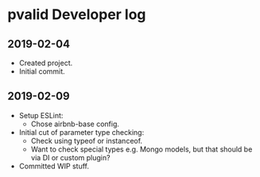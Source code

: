 # pvalid Developer log

## 2019-02-04

- Created project.
- Initial commit.

## 2019-02-09

- Setup ESLint:
  - Chose airbnb-base config.
- Initial cut of parameter type checking:
  - Check using typeof or instanceof.
  - Want to check special types e.g. Mongo models, but that should be via DI or custom plugin?
- Committed WIP stuff.
